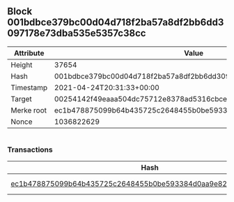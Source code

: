 ## Block 001bdbce379bc00d04d718f2ba57a8df2bb6dd3097178e73dba535e5357c38cc

Attribute | Value
--- | ---
Height | 37654
Hash | 001bdbce379bc00d04d718f2ba57a8df2bb6dd3097178e73dba535e5357c38cc
Timestamp | 2021-04-24T20:31:33+00:00
Target | 00254142f49eaaa504dc75712e8378ad5316cbcead634704b3734b6271167cc4
Merke root | ec1b478875099b64b435725c2648455b0be593384d0aa9e8237a3cfcad63a82a
Nonce | 1036822629

```

```

### Transactions

Hash | Amount
--- | ---
[ec1b478875099b64b435725c2648455b0be593384d0aa9e8237a3cfcad63a82a](ec1b478875099b64b435725c2648455b0be593384d0aa9e8237a3cfcad63a82a.md) | 10.00000000 SKEPTI 
